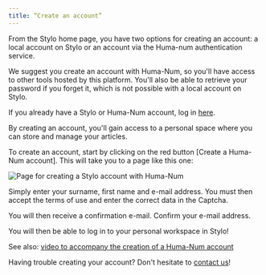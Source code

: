 ```yaml
---
title: “Create an account”
---
```


From the Stylo home page, you have two options for creating an account: a local account on Stylo or an account via the Huma-num authentication service.

We suggest you create an account with Huma-Num, so you'll have access to other tools hosted by this platform. You'll also be able to retrieve your password if you forget it, which is not possible with a local account on Stylo.

If you already have a Stylo or Huma-Num account, log in [here](https://stylo.huma-num.fr/).

By creating an account, you'll gain access to a personal space where you can store and manage your articles. 

To create an account, start by clicking on the red button [Create a Huma-Num account]. This will take you to a page like this one: 

![Page for creating a Stylo account with Huma-Num](/uploads/images/refonte_doc/Huma-Num.png)

Simply enter your surname, first name and e-mail address. You must then accept the terms of use and enter the correct data in the Captcha. 

You will then receive a confirmation e-mail. Confirm your e-mail address.

You will then be able to log in to your personal workspace in Stylo!

See also: [video to accompany the creation of a Huma-Num account](/en/scenarios/humanum-account)

Having trouble creating your account? Don't hesitate to [contact us](/en/contacts)!